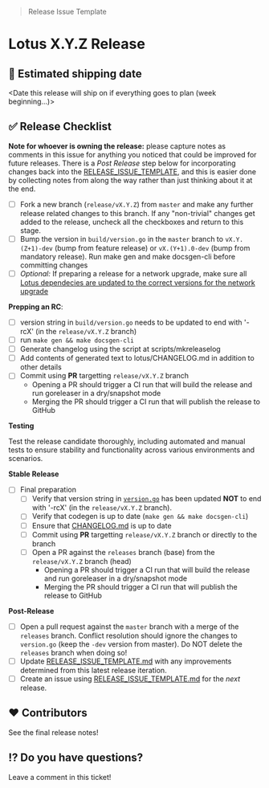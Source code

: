 > Release Issue Template

# Lotus X.Y.Z Release

[//]: # (Open this issue as [WIP] Lotus vX.Y.Z)
[//]: # (Apply the `tpm` label to it, and pin the issue on GitHub)

## 🚢 Estimated shipping date

<Date this release will ship on if everything goes to plan (week beginning...)>

## ✅ Release Checklist

**Note for whoever is owning the release:** please capture notes as comments in this issue for anything you noticed that could be improved for future releases.  There is a *Post Release* step below for incorporating changes back into the [RELEASE_ISSUE_TEMPLATE](https://github.com/filecoin-project/lotus/blob/master/documentation/misc/RELEASE_ISSUE_TEMPLATE.md), and this is easier done by collecting notes from along the way rather than just thinking about it at the end.

- [ ] Fork a new branch (`release/vX.Y.Z`) from `master` and make any further release related changes to this branch. If any "non-trivial" changes get added to the release, uncheck all the checkboxes and return to this stage.
- [ ] Bump the version in `build/version.go` in the `master` branch to `vX.Y.(Z+1)-dev` (bump from feature release) or `vX.(Y+1).0-dev` (bump from mandatory release). Run make gen and make docsgen-cli before committing changes
- [ ] *Optional:* If preparing a release for a network upgrade, make sure all [Lotus dependecies are updated to the correct versions for the network upgrade](https://github.com/filecoin-project/lotus/blob/master/documentation/misc/Update_Dependencies_Lotus.md)

**Prepping an RC**:

- [ ] version string in `build/version.go` needs to be updated to end with '-rcX' (in the `release/vX.Y.Z` branch)
- [ ] run `make gen && make docsgen-cli`
- [ ] Generate changelog using the script at scripts/mkreleaselog
- [ ] Add contents of generated text to lotus/CHANGELOG.md in addition to other details
- [ ] Commit using **PR** targetting `release/vX.Y.Z` branch
  - Opening a PR should trigger a CI run that will build the release and run goreleaser in a dry/snapshot mode
  - Merging the PR should trigger a CI run that will publish the release to GitHub

**Testing**

Test the release candidate thoroughly, including automated and manual tests to ensure stability and functionality across various environments and scenarios.

**Stable Release**
  - [ ] Final preparation
    - [ ] Verify that version string in [`version.go`](https://github.com/filecoin-project/lotus/blob/master/build/version.go) has been updated **NOT** to end with '-rcX' (in the `release/vX.Y.Z` branch).
    - [ ] Verify that codegen is up to date (`make gen && make docsgen-cli`)
    - [ ] Ensure that [CHANGELOG.md](https://github.com/filecoin-project/lotus/blob/master/CHANGELOG.md) is up to date
    - [ ] Commit using **PR** targetting `release/vX.Y.Z` branch or directly to the branch
    - [ ] Open a PR against the `releases` branch (base) from the `release/vX.Y.Z` branch (head)
      - Opening a PR should trigger a CI run that will build the release and run goreleaser in a dry/snapshot mode
      - Merging the PR should trigger a CI run that will publish the release to GitHub

**Post-Release**
  - [ ] Open a pull request against the `master` branch with a merge of the `releases` branch. Conflict resolution should ignore the changes to `version.go` (keep the `-dev` version from master). Do NOT delete the `releases` branch when doing so!
  - [ ] Update [RELEASE_ISSUE_TEMPLATE.md](https://github.com/filecoin-project/lotus/blob/master/documentation/misc/RELEASE_ISSUE_TEMPLATE.md) with any improvements determined from this latest release iteration.
  - [ ] Create an issue using [RELEASE_ISSUE_TEMPLATE.md](https://github.com/filecoin-project/lotus/blob/master/documentation/misc/RELEASE_ISSUE_TEMPLATE.md) for the _next_ release.

## ❤️ Contributors

See the final release notes!

## ⁉️ Do you have questions?

Leave a comment in this ticket!
